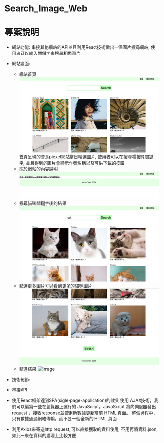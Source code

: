 # Search_Image_Web

# 專案說明
* 網站功能: 串接其他網站的API並且利用React技術做出一個圖片搜尋網站, 使用者可以輸入關鍵字來搜尋相關圖片
* 網站畫面:
  * 網站首頁
      ![image](https://github.com/nickchen111/Search_Image_Web/blob/main/img/%E7%B6%B2%E7%AB%99%E9%A6%96%E9%A0%81.png)
      首頁呈現的會是piexel網站當日精選圖片, 使用者可以在搜尋欄搜尋關鍵字, 並且得到的圖片會顯示作者名稱以及可供下載的按鈕
  * 關於網站的內容說明
      ![image](https://github.com/nickchen111/Search_Image_Web/blob/main/img/%E9%97%9C%E6%96%BC%E7%B6%B2%E7%AB%99.png)
  * 搜尋貓咪關鍵字後的結果
      ![image](https://github.com/nickchen111/Search_Image_Web/blob/main/img/%E6%90%9C%E5%B0%8B%E8%B2%93%E5%92%AA.png)
  * 點選更多圖片可以看到更多的貓咪圖片
      ![image](https://github.com/nickchen111/Search_Image_Web/blob/main/img/%E6%9B%B4%E5%A4%9A%E5%9C%96%E7%89%871.png)
  * 點選結果
      ![image](https://github.com/nickchen111/Search_Image_Web/blob/main/img/%E6%9B%B4%E5%A4%9A%E5%9C%96%E7%89%872.png)
    
* 技術細節:
 * 串接API
 * 使用React框架達到SPA(sigle-page-application)的效果 使用 AJAX技術，我們可以編寫一些在瀏覽器上運行的 JavaScript。JavaScript 將向伺服器發出request ，接收response並使用新數據更新當前 HTML 頁面。 整個過程中， 只有數據通過網絡傳輸，而不是一個全新的 HTML 頁面
 * 利用Axios來寄送http request, 可以直接獲取的資料使用, 不用再將資料.json, 如此一來在資料的處理上比較方便


